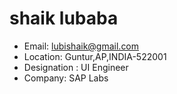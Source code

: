 # shaik lubaba

- Email: lubishaik@gmail.com
- Location: Guntur,AP,INDIA-522001
- Designation : UI Engineer
- Company: SAP Labs
